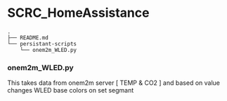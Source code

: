 # SCRC_HomeAssistance

```
.
├── README.md
└── persistant-scripts
    └── onem2m_WLED.py

```

### onem2m_WLED.py
This takes data from onem2m server [ TEMP & CO2 ] and based on value changes WLED base colors on set segmant